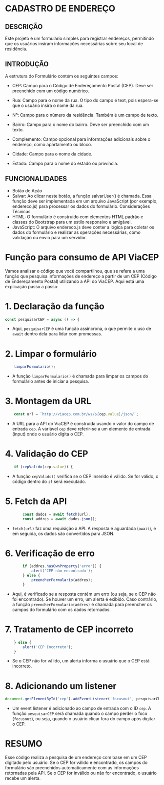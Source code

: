 # CADASTRO DE ENDEREÇO

## DESCRIÇÃO
Este projeto é um formulário simples para registrar endereços, permitindo que os usuários insiram informações necessárias sobre seu local de residência.

## INTRODUÇÃO
A estrutura do Formulário contém os seguintes campos:

* CEP: Campo para o Código de Endereçamento Postal (CEP). Deve ser preenchido com um código numérico.

* Rua: Campo para o nome da rua. O tipo do campo é text, pois espera-se que o usuário insira o nome da rua.

* Nº: Campo para o número da residência. Também é um campo de texto.

* Bairro: Campo para o nome do bairro. Deve ser preenchido com um texto.

* Complemento: Campo opcional para informações adicionais sobre o endereço, como apartamento ou bloco.

* Cidade: Campo para o nome da cidade.

* Estado: Campo para o nome do estado ou província.

## FUNCIONALIDADES
* Botão de Ação
* Salvar: Ao clicar neste botão, a função salvarUser() é chamada. Essa função deve ser implementada em um arquivo JavaScript (por exemplo, endereco.js) para processar os dados do formulário.
Considerações Técnicas
* HTML: O formulário é construído com elementos HTML padrão e classes do Bootstrap para um estilo responsivo e amigável.
* JavaScript: O arquivo endereco.js deve conter a lógica para coletar os dados do formulário e realizar as operações necessárias, como validação ou envio para um servidor.

# Função para consumo de API ViaCEP
Vamos analisar o código que você compartilhou, que se refere a uma função que pesquisa informações de endereço a partir de um CEP (Código de Endereçamento Postal) utilizando a API do ViaCEP. Aqui está uma explicação passo a passo:

# 1. Declaração da função
```javascript
const pesquisarCEP = async () => {
```
- Aqui, `pesquisarCEP` é uma função assíncrona, o que permite o uso de `await` dentro dela para lidar com promessas.

# 2. Limpar o formulário
```javascript
    limparFormulario();
```
- A função `limparFormulario()` é chamada para limpar os campos do formulário antes de iniciar a pesquisa.

# 3. Montagem da URL
```javascript
    const url = `http://viacep.com.br/ws/${cep.value}/json/`;
```
- A URL para a API do ViaCEP é construída usando o valor do campo de entrada `cep`. A variável `cep` deve referir-se a um elemento de entrada (input) onde o usuário digita o CEP.

# 4. Validação do CEP
```javascript
    if (cepValido(cep.value)) {
```
- A função `cepValido()` verifica se o CEP inserido é válido. Se for válido, o código dentro do `if` será executado.

# 5. Fetch da API
```javascript
        const dados = await fetch(url);
        const addres = await dados.json();
```
- `fetch(url)` faz uma requisição à API. A resposta é aguardada (`await`), e em seguida, os dados são convertidos para JSON.

# 6. Verificação de erro
```javascript
        if (addres.hasOwnProperty('erro')) {
            alert('CEP não encontrado');
        } else {
            preencherFormulario(addres);
        }
```
- Aqui, é verificado se a resposta contém um erro (ou seja, se o CEP não foi encontrado). Se houver um erro, um alerta é exibido. Caso contrário, a função `preencherFormulario(addres)` é chamada para preencher os campos do formulário com os dados retornados.

# 7. Tratamento de CEP incorreto
```javascript
    } else {
        alert('CEP Incorreto');
    }
```
- Se o CEP não for válido, um alerta informa o usuário que o CEP está incorreto.

# 8. Adicionando um listener
```javascript
document.getElementById('cep').addEventListener('focusout', pesquisarCEP);
```
- Um event listener é adicionado ao campo de entrada com o ID `cep`. A função `pesquisarCEP` será chamada quando o campo perder o foco (`focusout`), ou seja, quando o usuário clicar fora do campo após digitar o CEP.

# RESUMO
Esse código realiza a pesquisa de um endereço com base em um CEP digitado pelo usuário. Se o CEP for válido e encontrado, os campos do formulário são preenchidos automaticamente com as informações retornadas pela API. Se o CEP for inválido ou não for encontrado, o usuário recebe um alerta.
